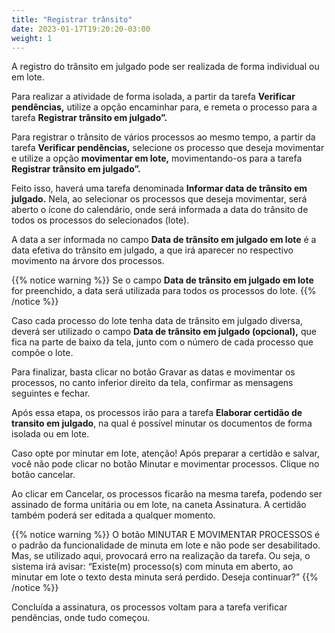 ```yaml
---
title: "Registrar trânsito"
date: 2023-01-17T19:20:20-03:00
weight: 1
---
```

A registro do trânsito em julgado pode ser realizada de forma individual ou em lote. 

Para realizar a atividade de forma isolada, a partir da tarefa **Verificar pendências,** utilize a opção encaminhar para, e remeta o processo para a tarefa **Registrar trânsito em julgado”.**

Para registrar o trânsito de vários processos ao mesmo tempo,  a partir da tarefa **Verificar pendências,** selecione os processo que deseja movimentar e utilize a opção **movimentar em lote,** movimentando-os para a tarefa **Registrar trânsito em julgado”.**

Feito isso, haverá uma tarefa denominada **Informar data de trânsito em julgado.** Nela, ao selecionar os processos que deseja movimentar, será aberto o ícone do calendário, onde será informada a data do trânsito de todos os processos do selecionados (lote). 

A data a ser informada no campo **Data de trânsito em julgado em lote** é a data efetiva do trânsito em julgado, a que irá aparecer no respectivo movimento na árvore dos processos. 

{{% notice warning %}}
Se o campo **Data de trânsito em julgado em lote** for preenchido, a data será utilizada para todos os processos do lote.
{{% /notice %}}

Caso cada processo do lote tenha data de trânsito em julgado diversa, deverá ser utilizado o campo **Data de trânsito em julgado (opcional),** que fica na parte de baixo da tela, junto com o número de cada processo que compõe o lote.

Para finalizar, basta clicar no botão Gravar as datas e movimentar os processos, no canto inferior direito da tela, confirmar as mensagens seguintes e fechar.

Após essa etapa, os processos irão para a tarefa **Elaborar certidão de transito em julgado**, na qual é possível minutar os documentos de forma isolada ou em lote.

Caso opte por minutar em lote, atenção! Após preparar a certidão e salvar, você não pode clicar no botão Minutar e movimentar processos. Clique no botão cancelar.

Ao clicar em Cancelar, os processos ficarão na mesma tarefa, podendo ser assinado de forma unitária ou em lote, na caneta Assinatura. A certidão também poderá ser editada a qualquer momento.

{{% notice warning %}}
O botão MINUTAR E MOVIMENTAR PROCESSOS é o padrão da funcionalidade de minuta em lote e não pode ser desabilitado. Mas, se utilizado aqui, provocará erro na realização da tarefa. Ou seja, o sistema irá avisar: “Existe(m) processo(s) com minuta em aberto, ao minutar em lote o texto desta minuta será perdido. Deseja continuar?”
{{% /notice %}}

Concluída a assinatura, os processos voltam para a tarefa verificar pendências, onde tudo começou.
